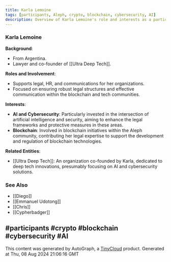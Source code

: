 ```yaml
---
title: Karla Lemoine
tags: [participants, Aleph, crypto, blockchain, cybersecurity, AI]
description: Overview of Karla Lemoine's role and interests as a participant in the Aleph community.
---
```


### Karla Lemoine

**Background**:
- From Argentina.
- Lawyer and co-founder of [[Ultra Deep Tech]].

**Roles and Involvement**:
- Supports legal, HR, and communications for her organizations.
- Focused on ensuring robust legal structures and effective communication within the blockchain and tech communities.

**Interests**:
- **AI and Cybersecurity**: Particularly invested in the intersection of artificial intelligence and security, aiming to enhance the legal frameworks and protective measures in these areas.
- **Blockchain**: Involved in blockchain initiatives within the Aleph community, contributing her legal expertise to support the development and regulation of blockchain technologies.

**Related Entities**:
- [[Ultra Deep Tech]]: An organization co-founded by Karla, dedicated to deep tech innovations, presumably focusing on AI and cybersecurity solutions.

### See Also
- [[Diego]]
- [[Emmanuel Udotong]]
- [[Chris]]
- [[Cypherbadger]]

#participants #crypto #blockchain #cybersecurity #AI
---
This content was generated by AutoGraph, a [TinyCloud](https://tinycloud.xyz/) product.
Generated at  Thu, 08 Aug 2024 21:06:16 GMT